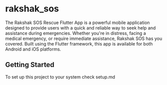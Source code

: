 # rakshak_sos

The Rakshak SOS Rescue Flutter App is a powerful mobile application designed to provide users with a quick and reliable way to seek help and assistance during emergencies. Whether you're in distress, facing a medical emergency, or require immediate assistance, Rakshak SOS has you covered. Built using the Flutter framework, this app is available for both Android and iOS platforms.

## Getting Started

To set up this project to your system check setup.md
